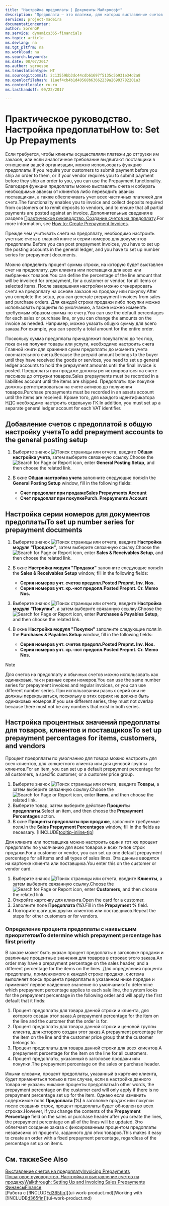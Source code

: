 ```yaml
---
title: "Настройка предоплаты | Документы Майкрософт"
description: "Предоплата — это платежи, для которых выставление счетов и учет в заказах на предоплату при продажах или покупках осуществляется до окончательного выставления счетов. Может требоваться аванс перед началом производства товаров по заказу или платеж перед из отгрузкой клиенту. Благодаря функции предоплаты можно выставлять счета и собирать необходимые авансы от клиентов либо переводить авансы поставщикам. Таким образом, можно гарантировать учет всех платежей по счету."
services: project-madeira
documentationcenter: 
author: SorenGP
ms.service: dynamics365-financials
ms.topic: article
ms.devlang: na
ms.tgt_pltfrm: na
ms.workload: na
ms.search.keywords: 
ms.date: 08/07/2017
ms.author: sgroespe
ms.translationtype: HT
ms.sourcegitcommit: 2c13559bb3dc44cdb61697f5135c5b931e34d2a8
ms.openlocfilehash: 11aef4cb4b1d40568b63662239a26993782201a3
ms.contentlocale: ru-ru
ms.lasthandoff: 09/22/2017

---
```

# <a name="how-to-set-up-prepayments"></a><span data-ttu-id="f5b3d-106">Практическое руководство. Настройка предоплаты</span><span class="sxs-lookup"><span data-stu-id="f5b3d-106">How to: Set Up Prepayments</span></span>
<span data-ttu-id="f5b3d-107">Если требуется, чтобы клиенты осуществляли платежи до отгрузки им заказов, или если аналогичное требование выдвигают поставщики в отношении вашей организации, можно использовать функцию предоплаты.</span><span class="sxs-lookup"><span data-stu-id="f5b3d-107">If you require your customers to submit payment before you ship an order to them, or if your vendor requires you to submit payment before they ship an order to you, you can use the Prepayment functionality.</span></span> <span data-ttu-id="f5b3d-108">Благодаря функции предоплаты можно выставлять счета и собирать необходимые авансы от клиентов либо переводить авансы поставщикам, а также обеспечивать учет всех частичных платежей для счета.</span><span class="sxs-lookup"><span data-stu-id="f5b3d-108">The functionality enables you to invoice and collect deposits required from customers or to remit deposits to vendors, and to ensure that all partial payments are posted against an invoice.</span></span> <span data-ttu-id="f5b3d-109">Дополнительные сведения в разделе [Практическое руководство. Создание счетов на предоплату](finance-how-to-create-prepayment-invoices.md).</span><span class="sxs-lookup"><span data-stu-id="f5b3d-109">For more information, see [How to: Create Prepayment Invoices](finance-how-to-create-prepayment-invoices.md).</span></span>

<span data-ttu-id="f5b3d-110">Прежде чем учитывать счета на предоплату, необходимо настроить учетные счета в главной книге и серии номеров для документов предоплаты.</span><span class="sxs-lookup"><span data-stu-id="f5b3d-110">Before you can post prepayment invoices, you have to set up the posting accounts in the general ledger, and you have to set up number series for prepayment documents.</span></span>  

<span data-ttu-id="f5b3d-111">Можно определить процент суммы строки, на которую будет выставлен счет на предоплату, для клиента или поставщика для всех или выбранных товаров.</span><span class="sxs-lookup"><span data-stu-id="f5b3d-111">You can define the percentage of the line amount that will be invoiced for prepayment, for a customer or vendor, for all items or selected items.</span></span> <span data-ttu-id="f5b3d-112">После завершения настройки можно сгенерировать счета на предоплату на основе заказов на продажу или покупку.</span><span class="sxs-lookup"><span data-stu-id="f5b3d-112">After you complete the setup, you can generate prepayment invoices from sales and purchase orders.</span></span> <span data-ttu-id="f5b3d-113">Для каждой строки продажи либо покупки можно использовать проценты по умолчанию, а также можно изменять требуемым образом суммы по счету.</span><span class="sxs-lookup"><span data-stu-id="f5b3d-113">You can use the default percentages for each sales or purchase line, or you can change the amounts on the invoice as needed.</span></span> <span data-ttu-id="f5b3d-114">Например, можно указать общую сумму для всего заказа.</span><span class="sxs-lookup"><span data-stu-id="f5b3d-114">For example, you can specify a total amount for the entire order.</span></span>  

<span data-ttu-id="f5b3d-115">Поскольку сумма предоплаты принадлежит покупателю до тех пор, пока он не получит товары или услуги, необходимо настроить счета Главной книги для хранения сумм предоплаты до момента учета окончательного счета.</span><span class="sxs-lookup"><span data-stu-id="f5b3d-115">Because the prepaid amount belongs to the buyer until they have received the goods or services, you need to set up general ledger accounts to hold the prepayment amounts until the final invoice is posted.</span></span> <span data-ttu-id="f5b3d-116">Предоплаты при продаже должны регистрироваться на счете пассивов до отгрузки товаров.</span><span class="sxs-lookup"><span data-stu-id="f5b3d-116">Sales prepayments must be recorded in a liabilities account until the items are shipped.</span></span> <span data-ttu-id="f5b3d-117">Предоплаты при покупке должны регистрироваться на счете активов до получения товаров.</span><span class="sxs-lookup"><span data-stu-id="f5b3d-117">Purchase prepayments must be recorded in an assets account until the items are received.</span></span> <span data-ttu-id="f5b3d-118">Кроме того, для каждого идентификатора НДС необходимо настроить отдельную ГК.</span><span class="sxs-lookup"><span data-stu-id="f5b3d-118">In addition, you must set up a separate general ledger account for each VAT identifier.</span></span>

## <a name="to-add-prepayment-accounts-to-the-general-posting-setup"></a><span data-ttu-id="f5b3d-119">Добавление счетов с предоплатой в общую настройку учета</span><span class="sxs-lookup"><span data-stu-id="f5b3d-119">To add prepayment accounts to the general posting setup</span></span>  

1. <span data-ttu-id="f5b3d-120">Выберите значок ![Поиск страницы или отчета](media/ui-search/search_small.png "Значок поиска страницы или отчета"), введите **Общая настройка учета**, затем выберите связанную ссылку.</span><span class="sxs-lookup"><span data-stu-id="f5b3d-120">Choose the ![Search for Page or Report](media/ui-search/search_small.png "Search for Page or Report icon") icon, enter **General Posting Setup**, and then choose the related link.</span></span>
2. <span data-ttu-id="f5b3d-121">В окне **Общая настройка учета** заполните следующие поля:</span><span class="sxs-lookup"><span data-stu-id="f5b3d-121">In the **General Posting Setup** window, fill in the following fields:</span></span>  

    - <span data-ttu-id="f5b3d-122">**Счет предоплат при продаже**</span><span class="sxs-lookup"><span data-stu-id="f5b3d-122">**Sales Prepayments Account**</span></span>  
    - <span data-ttu-id="f5b3d-123">**Счет предоплат при покупке**</span><span class="sxs-lookup"><span data-stu-id="f5b3d-123">**Purch. Prepayments Account**</span></span>  

## <a name="to-set-up-number-series-for-prepayment-documents"></a><span data-ttu-id="f5b3d-124">Настройка серии номеров для документов предоплаты</span><span class="sxs-lookup"><span data-stu-id="f5b3d-124">To set up number series for prepayment documents</span></span>  

1. <span data-ttu-id="f5b3d-125">Выберите значок ![Поиск страницы или отчета](media/ui-search/search_small.png "Значок поиска страницы или отчета"), введите **Настройка модуля "Продажи"**, затем выберите связанную ссылку.</span><span class="sxs-lookup"><span data-stu-id="f5b3d-125">Choose the ![Search for Page or Report](media/ui-search/search_small.png "Search for Page or Report icon") icon, enter **Sales & Receivables Setup**, and then choose the related link.</span></span>
2. <span data-ttu-id="f5b3d-126">В окне **Настройка модуля "Продажи"** заполните следующие поля:</span><span class="sxs-lookup"><span data-stu-id="f5b3d-126">In the **Sales & Receivables Setup** window, fill in the following fields:</span></span>  

   - <span data-ttu-id="f5b3d-127">**Серия номеров учт. счетов предопл.**</span><span class="sxs-lookup"><span data-stu-id="f5b3d-127">**Posted Prepmt. Inv. Nos.**</span></span>
   - <span data-ttu-id="f5b3d-128">**Серия номеров учт. кр.-нот предопл.**</span><span class="sxs-lookup"><span data-stu-id="f5b3d-128">**Posted Prepmt. Cr. Memo Nos.**</span></span>

1. <span data-ttu-id="f5b3d-129">Выберите значок ![Поиск страницы или отчета](media/ui-search/search_small.png "Значок поиска страницы или отчета"), введите **Настройка модуля "Покупки"**, а затем выберите связанную ссылку.</span><span class="sxs-lookup"><span data-stu-id="f5b3d-129">Choose the ![Search for Page or Report](media/ui-search/search_small.png "Search for Page or Report icon") icon, enter **Purchases & Payables Setup**, and then choose the related link.</span></span>
2. <span data-ttu-id="f5b3d-130">В окне **Настройка модуля "Покупки"** заполните следующие поля:</span><span class="sxs-lookup"><span data-stu-id="f5b3d-130">In the **Purchases & Payables Setup** window, fill in the following fields:</span></span>

    - <span data-ttu-id="f5b3d-131">**Серия номеров учт. счетов предопл.**</span><span class="sxs-lookup"><span data-stu-id="f5b3d-131">**Posted Prepmt. Inv. Nos.**</span></span>
    - <span data-ttu-id="f5b3d-132">**Серия номеров учт. кр.-нот предопл.**</span><span class="sxs-lookup"><span data-stu-id="f5b3d-132">**Posted Prepmt. Cr. Memo Nos.**</span></span>

> [!NOTE]  
>  <span data-ttu-id="f5b3d-133">Для счетов на предоплату и обычных счетов можно использовать как одинаковые, так и разные серии номеров.</span><span class="sxs-lookup"><span data-stu-id="f5b3d-133">You can use the same number series for prepayment invoices and regular invoices, or you can use different number series.</span></span> <span data-ttu-id="f5b3d-134">При использовании разных серий они не должны перекрываться, поскольку в этих сериях не должно быть одинаковых номеров.</span><span class="sxs-lookup"><span data-stu-id="f5b3d-134">If you use different series, they must not overlap because there must not be any numbers that exist in both series.</span></span>  

## <a name="to-set-up-prepayment-percentages-for-items-customers-and-vendors"></a><span data-ttu-id="f5b3d-135">Настройка процентных значений предоплаты для товаров, клиентов и поставщиков</span><span class="sxs-lookup"><span data-stu-id="f5b3d-135">To set up prepayment percentages for items, customers, and vendors</span></span>  
<span data-ttu-id="f5b3d-136">Процент предоплаты по умолчанию для товара можно настроить для всех клиентов, для конкретного клиента или для ценовой группы клиентов.</span><span class="sxs-lookup"><span data-stu-id="f5b3d-136">For an item, you can set up a default prepayment percentage for all customers, a specific customer, or a customer price group.</span></span>  

1. <span data-ttu-id="f5b3d-137">Выберите значок ![Поиск страницы или отчета](media/ui-search/search_small.png "Значок поиска страницы или отчета"), введите **Товары**, а затем выберите связанную ссылку.</span><span class="sxs-lookup"><span data-stu-id="f5b3d-137">Choose the ![Search for Page or Report](media/ui-search/search_small.png "Search for Page or Report icon") icon, enter **Items**, and then choose the related link.</span></span>
2. <span data-ttu-id="f5b3d-138">Выберите товар, затем выберите действие **Проценты предоплаты**.</span><span class="sxs-lookup"><span data-stu-id="f5b3d-138">Select an item, and then choose the **Prepayment Percentages** action.</span></span>  
3. <span data-ttu-id="f5b3d-139">В окне **Проценты предоплаты при продаже**, заполните требуемые поля.</span><span class="sxs-lookup"><span data-stu-id="f5b3d-139">In the **Sales Prepayment Percentages** window, fill in the fields as necessary.</span></span> [!INCLUDE[tooltip-inline-tip](includes/tooltip-inline-tip_md.md)]

<span data-ttu-id="f5b3d-140">Для клиента или поставщика можно настроить один и тот же процент предоплаты по умолчанию для всех товаров и всех типов строк продажи.</span><span class="sxs-lookup"><span data-stu-id="f5b3d-140">For a customer or vendor, you can set up one default prepayment percentage for all items and all types of sales lines.</span></span> <span data-ttu-id="f5b3d-141">Эта данные вводятся на карточке клиента или поставщика.</span><span class="sxs-lookup"><span data-stu-id="f5b3d-141">You enter this on the customer or vendor card.</span></span>

1. <span data-ttu-id="f5b3d-142">Выберите значок ![Поиск страницы или отчета](media/ui-search/search_small.png "Значок поиска страницы или отчета"), введите **Клиенты**, а затем выберите связанную ссылку.</span><span class="sxs-lookup"><span data-stu-id="f5b3d-142">Choose the ![Search for Page or Report](media/ui-search/search_small.png "Search for Page or Report icon") icon, enter **Customers**, and then choose the related link.</span></span>
2. <span data-ttu-id="f5b3d-143">Откройте карточку для клиента.</span><span class="sxs-lookup"><span data-stu-id="f5b3d-143">Open the card for a customer.</span></span>
3. <span data-ttu-id="f5b3d-144">Заполните поле **Предоплата (%)**.</span><span class="sxs-lookup"><span data-stu-id="f5b3d-144">Fill in the **Prepayment %** field.</span></span>
4. <span data-ttu-id="f5b3d-145">Повторите шаги для других клиентов или поставщиков.</span><span class="sxs-lookup"><span data-stu-id="f5b3d-145">Repeat the steps for other customers or for vendors.</span></span>  

### <a name="to-determine-which-prepayment-percentage-has-first-priority"></a><span data-ttu-id="f5b3d-146">Определение процента предоплаты с наивысшим приоритетом</span><span class="sxs-lookup"><span data-stu-id="f5b3d-146">To determine which prepayment percentage has first priority</span></span>  
<span data-ttu-id="f5b3d-147">В заказе может быть указан процент предоплаты в заголовке продажи и различные процентные значения для товаров в строках этого заказа.</span><span class="sxs-lookup"><span data-stu-id="f5b3d-147">An order may have a prepayment percentage on the sales header, and a different percentage for the items on the lines.</span></span> <span data-ttu-id="f5b3d-148">Для определения процента предоплаты, применяемого к каждой строке продажи, система выполняет поиск процента предоплаты в указанном ниже порядке и применяет первое найденное значение по умолчанию:</span><span class="sxs-lookup"><span data-stu-id="f5b3d-148">To determine which prepayment percentage applies to each sale line, the system looks for the prepayment percentage in the following order and will apply the first default that it finds:</span></span>  
1. <span data-ttu-id="f5b3d-149">Процент предоплаты для товара данной строки и клиента, для которого создан этот заказ.</span><span class="sxs-lookup"><span data-stu-id="f5b3d-149">A prepayment percentage for the item on the line and the customer that the order is for.</span></span>  
2. <span data-ttu-id="f5b3d-150">Процент предоплаты для товара данной строки и ценовой группы клиента, для которого создан этот заказ.</span><span class="sxs-lookup"><span data-stu-id="f5b3d-150">A prepayment percentage for the item on the line and the customer price group that the customer belongs to.</span></span>  
3. <span data-ttu-id="f5b3d-151">Процент предоплаты для товара данной строки для всех клиентов.</span><span class="sxs-lookup"><span data-stu-id="f5b3d-151">A prepayment percentage for the item on the line for all customers.</span></span>  
4. <span data-ttu-id="f5b3d-152">Процент предоплаты, указанный в заголовке продажи или покупки.</span><span class="sxs-lookup"><span data-stu-id="f5b3d-152">The prepayment percentage on the sales or purchase header.</span></span>  

<span data-ttu-id="f5b3d-153">Иными словами, процент предоплаты, указанный в карточке клиента, будет применяться только в том случае, если в настройке данного товара не указаны никакие проценты предоплаты.</span><span class="sxs-lookup"><span data-stu-id="f5b3d-153">In other words, the prepayment percentage on the customer card will only apply if there is no prepayment percentage set up for the item.</span></span> <span data-ttu-id="f5b3d-154">Однако если изменить содержимое поля **Предоплата (%)** в заголовке продаж или покупки после создания строк, процент предоплаты будет обновлен во всех строках.</span><span class="sxs-lookup"><span data-stu-id="f5b3d-154">However, if you change the contents of the **Prepayment Percentage** field on the sales or purchase header after you create the lines, the prepayment percentage on all of the lines will be updated.</span></span> <span data-ttu-id="f5b3d-155">Это облегчает создание заказа с фиксированным процентом предоплаты независимо от процента, заданного для этих товаров.</span><span class="sxs-lookup"><span data-stu-id="f5b3d-155">This makes it easy to create an order with a fixed prepayment percentage, regardless of the percentage set up on items.</span></span>

## <a name="see-also"></a><span data-ttu-id="f5b3d-156">См. также</span><span class="sxs-lookup"><span data-stu-id="f5b3d-156">See Also</span></span>  
[<span data-ttu-id="f5b3d-157">Выставление счетов на предоплату</span><span class="sxs-lookup"><span data-stu-id="f5b3d-157">Invoicing Prepayments</span></span>](finance-invoice-prepayments.md)  
[<span data-ttu-id="f5b3d-158">Пошаговое руководство. Настройка и выставление счетов на продажу</span><span class="sxs-lookup"><span data-stu-id="f5b3d-158">Walkthrough: Setting Up and Invoicing Sales Prepayments</span></span>](walkthrough-setting-up-and-invoicing-sales-prepayments.md)  
[<span data-ttu-id="f5b3d-159">Финансы</span><span class="sxs-lookup"><span data-stu-id="f5b3d-159">Finance</span></span>](finance.md)  
<span data-ttu-id="f5b3d-160">[Работа с [!INCLUDE[d365fin](includes/d365fin_md.md)]](ui-work-product.md)</span><span class="sxs-lookup"><span data-stu-id="f5b3d-160">[Working with [!INCLUDE[d365fin](includes/d365fin_md.md)]](ui-work-product.md)</span></span>


